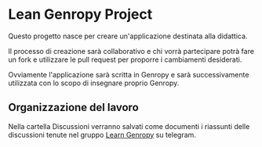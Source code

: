 # Lean Genropy Project

Questo progetto nasce per creare un'applicazione destinata alla 
didattica. 

Il processo di creazione sarà collaborativo e chi vorrà partecipare
potrà fare un fork e utilizzare le pull request per proporre i cambiamenti
desiderati. 

Ovviamente l'applicazione sarà scritta in Genropy e sarà successivamente 
utilizzata con lo scopo di insegnare proprio Genropy. 

## Organizzazione del lavoro

Nella cartella Discussioni verranno salvati come documenti i riassunti
delle discussioni tenute nel gruppo [Learn Genropy](https://t.me/learngenropy) su telegram.

